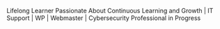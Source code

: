 Lifelong Learner Passionate About Continuous Learning and Growth | IT Support | WP | Webmaster | Cybersecurity Professional in Progress
